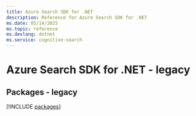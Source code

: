 ```yaml
---
title: Azure Search SDK for .NET
description: Reference for Azure Search SDK for .NET
ms.date: 05/14/2025
ms.topic: reference
ms.devlang: dotnet
ms.service: cognitive-search
---
```

# Azure Search SDK for .NET - legacy
## Packages - legacy
[!INCLUDE [packages](search-index.md)]